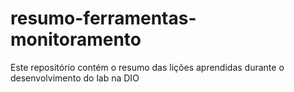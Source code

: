 # resumo-ferramentas-monitoramento
Este repositório contém o resumo das lições aprendidas durante o desenvolvimento do lab na DIO
